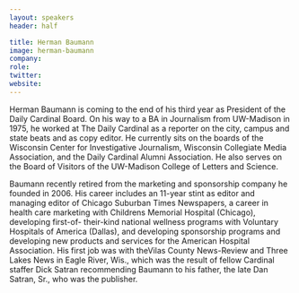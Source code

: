 ```yaml
---
layout: speakers
header: half

title: Herman Baumann
image: herman-baumann
company: 
role: 
twitter: 
website: 
---
```

Herman Baumann is coming to the end of his third year as President of the Daily Cardinal Board. On his way to a BA in Journalism from UW-Madison in 1975, he worked at The Daily Cardinal as a reporter on the city, campus and state beats and as copy editor. He currently sits on the boards of the Wisconsin Center for Investigative Journalism, Wisconsin Collegiate Media Association, and the Daily Cardinal Alumni Association. He also serves on the Board of Visitors of the UW-Madison College of Letters and Science. 

Baumann recently retired from the marketing and sponsorship company he founded in 2006. His career includes an 11-year stint as editor and managing editor of Chicago Suburban Times Newspapers, a career in health care marketing with Childrens Memorial Hospital (Chicago), developing first-of- their-kind national wellness programs with Voluntary Hospitals of America (Dallas), and developing sponsorship programs and developing new products and services for the American Hospital Association. His first job was with theVilas County News-Review and Three Lakes News in Eagle River, Wis., which was the result of fellow Cardinal staffer Dick Satran recommending Baumann to his father, the late Dan Satran, Sr., who was the publisher.